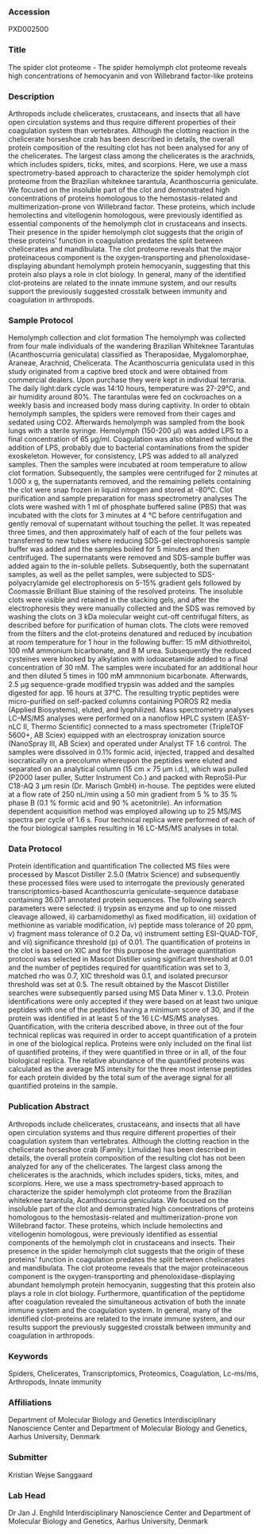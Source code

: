 ### Accession
PXD002500

### Title
The spider clot proteome -  The spider hemolymph clot proteome reveals high concentrations of hemocyanin and von Willebrand factor-like proteins

### Description
Arthropods include chelicerates, crustaceans, and insects that all have open circulation systems and thus require different properties of their coagulation system than vertebrates. Although the clotting reaction in the chelicerate horseshoe crab has been described in details, the overall protein composition of the resulting clot has not been analysed for any of the chelicerates. The largest class among the chelicerates is the arachnids, which includes spiders, ticks, mites, and scorpions. Here, we use a mass spectrometry-based approach to characterize the spider hemolymph clot proteome from the Brazilian whiteknee tarantula, Acanthoscurria geniculate. We focused on the insoluble part of the clot and demonstrated high concentrations of proteins homologous to the hemostasis-related and multimerization-prone von Willebrand factor. These proteins, which include hemolectins and vitellogenin homologous, were previously identified as essential components of the hemolymph clot in crustaceans and insects. Their presence in the spider hemolymph clot suggests that the origin of these proteins’ function in coagulation predates the split between chelicerates and mandibulata. The clot proteome reveals that the major proteinaceous component is the oxygen-transporting and phenoloxidase-displaying abundant hemolymph protein hemocyanin, suggesting that this protein also plays a role in clot biology. In general, many of the identified clot-proteins are related to the innate immune system, and our results support the previously suggested crosstalk between immunity and coagulation in arthropods.

### Sample Protocol
Hemolymph collection and clot formation The hemolymph was collected from four male individuals of the wandering Brazilian Whiteknee Tarantulas (Acanthoscurria geniculata) classified as Theraposidae, Mygalomorphae, Araneae, Arachnid, Chelicerata. The Acanthoscurria geniculata used in this study originated from a captive bred stock and were obtained from commercial dealers. Upon purchase they were kept in individual terraria. The daily light:dark cycle was 14:10 hours, temperature was 27-29°C, and air humidity around 80%. The tarantulas were fed on cockroaches on a weekly basis and increased body mass during captivity.  In order to obtain hemolymph samples, the spiders were removed from their cages and sedated using CO2. Afterwards hemolymph was sampled from the book lungs with a sterile syringe. Hemolymph (150-200 μl) was added LPS to a final concentration of 65 μg/ml. Coagulation was also obtained without the addition of LPS, probably due to bacterial contaminations from the spider exoskeleton. However, for consistency, LPS was added to all analyzed samples. Then the samples were incubated at room temperature to allow clot formation. Subsequently, the samples were centrifuged for 2 minutes at 1.000 x g, the supernatants removed, and the remaining pellets containing the clot were snap frozen in liquid nitrogen and stored at -80°C.    Clot purification and sample preparation for mass spectrometry analyses The clots were washed with 1 ml of phosphate buffered saline (PBS) that was incubated with the clots for 3 minutes at 4 °C before centrifugation and gently removal of supernatant without touching the pellet. It was repeated three times, and then approximately half of each of the four pellets was transferred to new tubes where reducing SDS-gel electrophoresis sample buffer was added and the samples boiled for 5 minutes and then centrifuged. The supernatants were removed and SDS-sample buffer was added again to the in-soluble pellets. Subsequently, both the supernatant samples, as well as the pellet samples, were subjected to SDS-polyacrylamide gel electrophoresis on 5-15% gradient gels followed by Coomassie Brilliant Blue staining of the resolved proteins. The insoluble clots were visible and retained in the stacking gels, and after the electrophoresis they were manually collected and the SDS was removed by washing the clots on 3 kDa molecular weight cut-off centrifugal filters, as described before for purification of human clots. The clots were removed from the filters and the clot-proteins denatured and reduced by incubation at room temperature for 1 hour in the following buffer: 15 mM dithiothreitol, 100 mM ammonium bicarbonate, and 8 M urea. Subsequently the reduced cysteines were blocked by alkylation with iodoacetamide added to a final concentration of 30 mM. The samples were incubated for an additional hour and then diluted 5 times in 100 mM ammnonium bicarbonate. Afterwards, 2.5 μg sequence-grade modified trypsin was added and the samples digested for app. 16 hours at 37°C. The resulting tryptic peptides were micro-purified on self-packed columns containing POROS R2 media (Applied Biosystems), eluted, and lyophilized.  Mass spectrometry analyses LC–MS/MS analyses were performed on a nanoflow HPLC system (EASY-nLC II, Thermo Scientific) connected to a mass spectrometer (TripleTOF 5600+, AB Sciex) equipped with an electrospray ionization source (NanoSpray III, AB Sciex) and operated under Analyst TF 1.6 control. The samples were dissolved in 0.1% formic acid, injected, trapped and desalted isocratically on a precolumn whereupon the peptides were eluted and separated on an analytical column (15 cm × 75 μm i.d.), which was pulled (P2000 laser puller, Sutter Instrument Co.) and packed with ReproSil-Pur C18-AQ 3 μm resin (Dr. Marisch GmbH) in-house. The peptides were eluted at a flow rate of 250 nL/min using a 50 min gradient from 5 % to 35 % phase B (0.1 % formic acid and 90 % acetonitrile). An information dependent acquisition method was employed allowing up to 25 MS/MS spectra per cycle of 1.6 s. Four technical replica were performed of each of the four biological samples resulting in 16 LC-MS/MS analyses in total.

### Data Protocol
Protein identification and quantification  The collected MS files were processed by Mascot Distiller 2.5.0 (Matrix Science) and subsequently these processed files were used to interrogate the previously generated transcriptomics-based Acanthoscurria geniculate-sequence database containing 36.071 annotated protein sequences. The following search parameters were selected: i) trypsin as enzyme and up to one missed cleavage allowed, ii) carbamidomethyl as fixed modification, iii) oxidation of methionine as variable modification, iv) peptide mass tolerance of 20 ppm, v) fragment mass tolerance of 0.2 Da, vi) instrument setting ESI-QUAD-TOF, and vii) significance threshold (p) of 0.01. The quantification of proteins in the clot is based on XIC and for this purpose the average quantitation protocol was selected in Mascot Distiller using significant threshold at 0.01 and the number of peptides required for quantification was set to 3, matched rho was 0.7, XIC threshold was 0.1, and isolated precursor threshold was set at 0.5. The result obtained by the Mascot Distiller searches were subsequently parsed using MS Data Miner v. 1.3.0. Protein identifications were only accepted if they were based on at least two unique peptides with one of the peptides having a minimum score of 30, and if the protein was identified in at least 5 of the 16 LC-MS/MS analyses. Quantification, with the criteria described above, in three out of the four technical replicas was required in order to accept quantification of a protein in one of the biological replica. Proteins were only included on the final list of quantified proteins, if they were quantified in three or in all, of the four biological replica. The relative abundance of the quantified proteins was calculated as the average MS intensity for the three most intense peptides for each protein divided by the total sum of the average signal for all quantified proteins in the sample.

### Publication Abstract
Arthropods include chelicerates, crustaceans, and insects that all have open circulation systems and thus require different properties of their coagulation system than vertebrates. Although the clotting reaction in the chelicerate horseshoe crab (Family: Limulidae) has been described in details, the overall protein composition of the resulting clot has not been analyzed for any of the chelicerates. The largest class among the chelicerates is the arachnids, which includes spiders, ticks, mites, and scorpions. Here, we use a mass spectrometry-based approach to characterize the spider hemolymph clot proteome from the Brazilian whiteknee tarantula, Acanthoscurria geniculata. We focused on the insoluble part of the clot and demonstrated high concentrations of proteins homologous to the hemostasis-related and multimerization-prone von Willebrand factor. These proteins, which include hemolectins and vitellogenin homologous, were previously identified as essential components of the hemolymph clot in crustaceans and insects. Their presence in the spider hemolymph clot suggests that the origin of these proteins' function in coagulation predates the split between chelicerates and mandibulata. The clot proteome reveals that the major proteinaceous component is the oxygen-transporting and phenoloxidase-displaying abundant hemolymph protein hemocyanin, suggesting that this protein also plays a role in clot biology. Furthermore, quantification of the peptidome after coagulation revealed the simultaneous activation of both the innate immune system and the coagulation system. In general, many of the identified clot-proteins are related to the innate immune system, and our results support the previously suggested crosstalk between immunity and coagulation in arthropods.

### Keywords
Spiders, Chelicerates, Transcriptomics, Proteomics, Coagulation, Lc-ms/ms, Arthropods, Innate immunity

### Affiliations
Department of Molecular Biology and Genetics
Interdisciplinary Nanoscience Center and Department of Molecular Biology and Genetics,  Aarhus University, Denmark

### Submitter
Kristian Wejse Sanggaard

### Lab Head
Dr Jan J. Enghild
Interdisciplinary Nanoscience Center and Department of Molecular Biology and Genetics,  Aarhus University, Denmark



